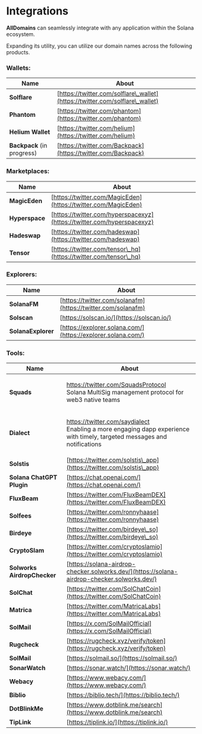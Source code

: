 # Integrations

**AllDomains** can seamlessly integrate with any application within the Solana ecosystem.

Expanding its utility, you can utilize our domain names across the following products.

### **Wallets:**

| Name                       | About                                                                        |
| -------------------------- | ---------------------------------------------------------------------------- |
| **Solflare**               | [https://twitter.com/solflare\_wallet](https://twitter.com/solflare\_wallet) |
| **Phantom**                | [https://twitter.com/phantom](https://twitter.com/phantom)                   |
| **Helium Wallet**          | [https://twitter.com/helium](https://twitter.com/helium)                     |
| **Backpack** (in progress) | [https://twitter.com/Backpack](https://twitter.com/Backpack)                 |

### **Marketplaces:**

| Name           | About                                                                  |
| -------------- | ---------------------------------------------------------------------- |
| **MagicEden**  | [https://twitter.com/MagicEden](https://twitter.com/MagicEden)         |
| **Hyperspace** | [https://twitter.com/hyperspacexyz](https://twitter.com/hyperspacexyz) |
| **Hadeswap**   | [https://twitter.com/hadeswap](https://twitter.com/hadeswap)           |
| **Tensor**     | [https://twitter.com/tensor\_hq](https://twitter.com/tensor\_hq)       |

### Explorers:

| Name               | About                                                        |
| ------------------ | ------------------------------------------------------------ |
| **SolanaFM**       | [https://twitter.com/solanafm](https://twitter.com/solanafm) |
| **Solscan**        | [https://solscan.io/](https://solscan.io/)                   |
| **SolanaExplorer** | [https://explorer.solana.com/](https://explorer.solana.com/) |

### **Tools:**

| Name                                             | About                                                                                                                                                                           |
| ------------------------------------------------ | ------------------------------------------------------------------------------------------------------------------------------------------------------------------------------- |
| **Squads**                                       | <p><a href="https://twitter.com/SquadsProtocol">https://twitter.com/SquadsProtocol<br></a>Solana MultiSig management protocol for web3 native teams</p>                         |
| **Dialect**                                      | <p><a href="https://twitter.com/saydialect">https://twitter.com/saydialect<br></a>Enabling a more engaging dapp experience with timely, targeted messages and notifications</p> |
| **Solstis**[ ](https://twitter.com/solstis\_app) | [https://twitter.com/solstis\_app](https://twitter.com/solstis\_app)                                                                                                            |
| **Solana ChatGPT Plugin**                        | [https://chat.openai.com/](https://chat.openai.com/)                                                                                                                            |
| **FluxBeam**                                     | [https://twitter.com/FluxBeamDEX](https://twitter.com/FluxBeamDEX)                                                                                                              |
| **Solfees**                                      | [https://twitter.com/ronnyhaase](https://twitter.com/ronnyhaase)                                                                                                                |
| **Birdeye**                                      | [https://twitter.com/birdeye\_so](https://twitter.com/birdeye\_so)                                                                                                              |
| **CryptoSlam**                                   | [https://twitter.com/cryptoslamio](https://twitter.com/cryptoslamio)                                                                                                            |
| **Solworks AirdropChecker**                      | [https://solana-airdrop-checker.solworks.dev/](https://solana-airdrop-checker.solworks.dev/)                                                                                    |
| **SolChat**                                      | [https://twitter.com/SolChatCoin](https://twitter.com/SolChatCoin)                                                                                                              |
| **Matrica**                                      | [https://twitter.com/MatricaLabs](https://twitter.com/MatricaLabs)                                                                                                              |
| **SolMail**                                      | [https://x.com/SolMailOfficial](https://x.com/SolMailOfficial)                                                                                                                  |
| **Rugcheck**                                     | [https://rugcheck.xyz/verify/token](https://rugcheck.xyz/verify/token)                                                                                                          |
| **SolMail**                                      | [https://solmail.so/](https://solmail.so/)                                                                                                                                      |
| **SonarWatch**                                   | [https://sonar.watch/](https://sonar.watch/)                                                                                                                                    |
| **Webacy**                                       | [https://www.webacy.com/](https://www.webacy.com/)                                                                                                                              |
| **Biblio**                                       | [https://biblio.tech/](https://biblio.tech/)                                                                                                                                    |
| **DotBlinkMe**                                   | [https://www.dotblink.me/search](https://www.dotblink.me/search)                                                                                                                |
| **TipLink**                                      | [https://tiplink.io/](https://tiplink.io/)                                                                                                                                      |

